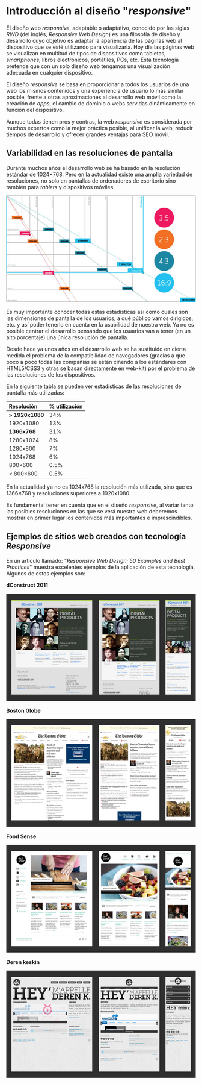 # Introducción al diseño "_responsive_"

El diseño web _responsive_, adaptable o adaptativo, conocido por las siglas _RWD_ (del inglés, _Responsive Web Design_) es una filosofía de diseño y desarrollo cuyo objetivo es adaptar la apariencia de las páginas web al dispositivo que se esté utilizando para visualizarla. Hoy día las páginas web se visualizan en multitud de tipos de dispositivos como tabletas, _smartphones_, libros electrónicos, portátiles, PCs, etc. Esta tecnología pretende que con un solo diseño web tengamos una visualización adecuada en cualquier dispositivo.

El diseño _responsive_ se basa en proporcionar a todos los usuarios de una web los mismos contenidos y una experiencia de usuario lo más similar posible, frente a otras aproximaciones al desarrollo web móvil como la creación de _apps_, el cambio de dominio o webs servidas dinámicamente en función del dispositivo.

Aunque todas tienen pros y contras, la web _responsive_ es considerada por muchos expertos como la mejor práctica posible, al unificar la web, reducir tiempos de desarrollo y ofrecer grandes ventajas para SEO móvil.

## Variabilidad en las resoluciones de pantalla

Durante muchos años el desarrollo web se ha basado en la resolución estándar de 1024×768. Pero en la actualidad existe una amplia variedad de resoluciones, no solo en pantallas de ordenadores de escritorio sino también para _tablets_ y dispositivos móviles.

![](assets/web_responsive/esquema-resolucion-pantalla.jpg "Esquema de las resoluciones de pantalla más utilizadas")

Es muy importante conocer todas estas estadísticas así como cuales son las dimensiones de pantalla de los usuarios, a qué público vamos dirigidos, etc. y así poder tenerlo en cuenta en la usabilidad de nuestra web. Ya no es posible centrar el desarrollo pensando que los usuarios van a tener (en un alto porcentaje) una única resolución de pantalla.

Desde hace ya unos años en el desarrollo web se ha sustituido en cierta medida el problema de la compatibilidad de navegadores (gracias a que poco a poco todas las compañías se están ciñendo a los estándares con HTML5/CSS3 y otras se basan directamente en web-kit) por el problema de las resoluciones de los dispositivos.

En la siguiente tabla se pueden ver estadísticas de las resoluciones de pantalla más utilizadas:

| Resolución | % utilización |
| :--- | :--- |
| **&gt; 1920x1080** | 34% |
| 1920x1080 | 13% |
| **1366x768** | 31% |
| 1280x1024 | 8% |
| 1280x800 | 7% |
| 1024x768 | 6% |
| 800×600 | 0.5% |
| &lt; 800×600 | 0.5% |

En la actualidad ya no es 1024x768 la resolución más utilizada, sino que es 1366×768 y resoluciones superiores a 1920x1080.

Es fundamental tener en cuenta que en el diseño _responsive_, al variar tanto las posibles resoluciones en las que se verá nuestra web deberemos mostrar en primer lugar los contenidos más importantes e imprescindibles.

## Ejemplos de sitios web creados con tecnología _Responsive_

En un artículo llamado: "_Responsive Web Design: 50 Examples and Best Practices_" muestra excelentes ejemplos de la aplicación de esta tecnología. Algunos de estos ejemplos son:

**dConstruct 2011**

![](assets/web_responsive/example_dconstruct.jpg "dConstruct 2011")

**Boston Globe**

![](assets/web_responsive/example_boston_globe.jpg "Boston Globe")

**Food Sense**

![](assets/web_responsive/example_food_sense.jpg "Food Sense")

**Deren keskin**

![](assets/web_responsive/example_deren_keskin.jpg "Deren keskin")



